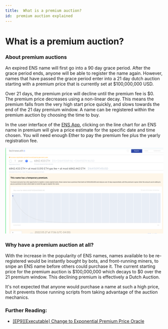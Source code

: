 ```yaml
---
title:  What is a premium auction?
id:  premium auction explained
---
```


# What is a premium auction?

### About premium auctions

An expired ENS name will first go into a 90 day grace period. After the grace period ends, anyone will be able to register the name again. However, names that have passed the grace period enter into a 21 day dutch auction starting with a premium price that is currently set at $100,000,000 USD.

Over 21 days, the premium price will decline until the premium fee is $0. The premium price decreases using a non-linear decay. This means the premium falls from the very high start price quickly, and slows towards the end of the 21 day premium window. A name can be registered within the premium auction by choosing the time to buy.

In the user interface of the [ENS App](https://app.ens.domains), clicking on the line chart for an ENS name in premium will give a price estimate for the specific date and time chosen. You will need enough Ether to pay the premium fee plus the yearly registration fee.

![Manager app displaying premium decay.](./img/premium-auction-1.png "Chart of premium decay period.")

### Why have a premium auction at all?

With the increase in the popularity of ENS names, names available to be re-registered would be instantly bought by bots, and front-running miners, to snipe an ENS name before others could purchase it.
The current starting price for the premium auction is $100,000,000 which decays to $0 over the 21 premium window. This declining premium is effectively a Dutch Auction.

It's not expected that anyone would purchase a name at such a high price, but it prevents those running scripts from taking advantage of the auction mechanics.

### Further Reading:

* [\[EP9\]\[Executable\] Change to Exponential Premium Price Oracle](https://docs.ens.domains/v/governance/governance-proposals/ep9-executable-change-to-exponential-premium-price-oracle)
